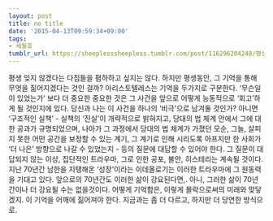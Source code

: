 ```yaml
---
layout: post
title: no title
date: '2015-04-13T09:59:34+09:00'
tags:
- 세월호
tumblr_url: https://sheeplesssheepless.tumblr.com/post/116296204248/평생-잊지-않겠다는-다짐들을-폄하하고-싶지는-않다-하지만-평생동안-그-기억을-통해
---
```

평생 잊지 않겠다는 다짐들을 폄하하고 싶지는 않다. 하지만 평생동안, 그 기억을 통해 무엇을 짊어지겠다는 것인 걸까? 아리스토텔레스는 기억을 두가지로 구분한다. ‘무슨일이 있었는가’ 보다 더 중요한 중요한 것은 그 사건을 앞으로 어떻게 능동적으로 ‘회고’하게 될 것인지에 있다. 당신과 나는 이 사건을 하나의&nbsp;‘비극'으로 남겨둘 것인가? 아니면 ‘구조적인 실책’ - 실책의&nbsp;‘진실'이 개략적으로 밝혀지고, 당대의 법 체계 안에서 그에 대한 공과가 규명되었으며, 나아가 그 과정에서 당대의 법 체계가 가졌던 모순, 그늘, 살피지 못한 어떤 공간을 보정할 수 있는 계기, 그 계기로 인해 시리도록 아프지만 한 사회가 ‘더 나은’ 방향으로 나갈 수 있었는지 - 등의 질문에 대답할 수 있어야 한다. 그 질문이 대답되지 않는 이상, 집단적인 트라우마, 그로 인한 공포, 불안, 히스테리는 계속될 것이다. 지난 70년간 남한을 지탱해온&nbsp;‘성장'이라는 이데올로기는 이러한 트라우마에 그 원동력을 기대고 있다. 앞으로의 70년간도 이러한 삶이 강요된다면,. 아니, 그러한 삶이 70년간이나 더 강요될 수는 없을것이다. 어떻게 기억함은, 이렇게 몰락으로써의 미래와 맞닿겠지. 이 기억을 어깨에 짊어져야 한다. 지금과는 좀 더 다르고, 하지만 더 당연한 방식으로.&nbsp;

